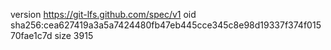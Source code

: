 version https://git-lfs.github.com/spec/v1
oid sha256:cea627419a3a5a7424480fb47eb445cce345c8e98d19337f374f01570fae1c7d
size 3915
